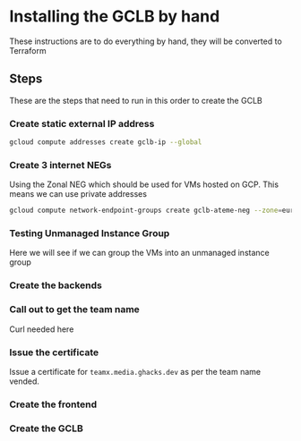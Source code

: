 # Installing the GCLB by hand

These instructions are to do everything by hand, they will be converted to Terraform

## Steps

These are the steps that need to run in this order to create the GCLB

### Create static external IP address

```bash
gcloud compute addresses create gclb-ip --global
```

### Create 3 internet NEGs

Using the Zonal NEG which should be used for VMs hosted on GCP. This means we can use private addresses

```bash
gcloud compute network-endpoint-groups create gclb-ateme-neg --zone=europe-west1-b --network=default --network-endpoint-type=GCE_VM_IP --subnet=default
```

### Testing Unmanaged Instance Group

Here we will see if we can group the VMs into an unmanaged instance group

### Create the backends

### Call out to get the team name

Curl needed here

### Issue the certificate

Issue a certificate for `teamx.media.ghacks.dev` as per the team name vended.

### Create the frontend

### Create the GCLB
